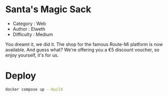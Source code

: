 # Santa's Magic Sack

- Category      : Web
- Author        : Elweth
- Difficulty    : Medium

You dreamt it, we did it. The shop for the famous Route-Mi platform is now available. And guess what? We're offering you a €5 discount voucher, so enjoy yourself, it's for us.

# Deploy

```bash
docker compose up --build
```
